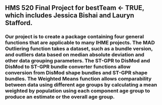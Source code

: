 ## HMS 520 Final Project for bestTeam <- TRUE, which includes Jessica Bishai and Lauryn Stafford. 
### Our project is to create a package containing four general functions that are applicable to many IHME projects. The MAD Outliering function takes a dataset, such as a bundle version, and outliers data based on median absolute deviation and other data grouping parameters. The ST-GPR to DisMod and DisMod to ST-GPR bundle converter functions allow conversion from DisMod shape bundles and ST-GPR shape bundles. The Weighted Means function allows comparability between data using different age groups by calculating a mean weighted by population using each component age group to produce an estimate or the overall age group.
